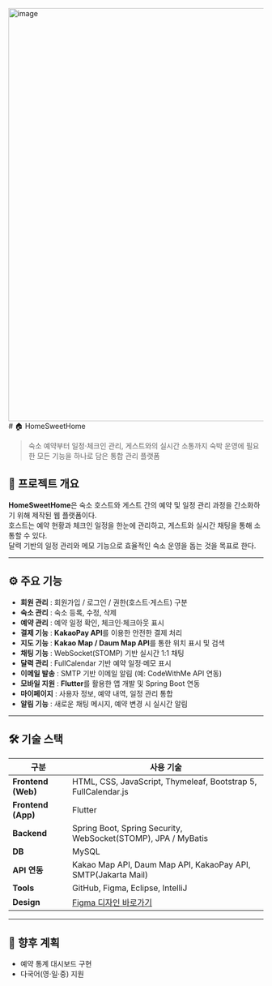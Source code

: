 <img width="774" height="815" alt="image" src="https://github.com/user-attachments/assets/1ed8637a-0364-42ed-9600-81aeb8c4a6ed" /># 🏠 HomeSweetHome

> 숙소 예약부터 일정·체크인 관리, 게스트와의 실시간 소통까지
> 숙박 운영에 필요한 모든 기능을 하나로 담은 통합 관리 플랫폼
> 
## 📌 프로젝트 개요  
**HomeSweetHome**은 숙소 호스트와 게스트 간의 예약 및 일정 관리 과정을 간소화하기 위해 제작된 웹 플랫폼이다.  
호스트는 예약 현황과 체크인 일정을 한눈에 관리하고, 게스트와 실시간 채팅을 통해 소통할 수 있다.  
달력 기반의 일정 관리와 메모 기능으로 효율적인 숙소 운영을 돕는 것을 목표로 한다.

---

## ⚙️ 주요 기능
- **회원 관리** : 회원가입 / 로그인 / 권한(호스트·게스트) 구분  
- **숙소 관리** : 숙소 등록, 수정, 삭제  
- **예약 관리** : 예약 일정 확인, 체크인·체크아웃 표시  
- **결제 기능** : **KakaoPay API**를 이용한 안전한 결제 처리  
- **지도 기능** : **Kakao Map / Daum Map API**를 통한 위치 표시 및 검색  
- **채팅 기능** : WebSocket(STOMP) 기반 실시간 1:1 채팅  
- **달력 관리** : FullCalendar 기반 예약 일정·메모 표시  
- **이메일 발송** : SMTP 기반 이메일 알림 (예: CodeWithMe API 연동)  
- **모바일 지원** : **Flutter**를 활용한 앱 개발 및 Spring Boot 연동  
- **마이페이지** : 사용자 정보, 예약 내역, 일정 관리 통합  
- **알림 기능** : 새로운 채팅 메시지, 예약 변경 시 실시간 알림  

---

## 🛠 기술 스택

| 구분 | 사용 기술 |
|------|------------|
| **Frontend (Web)** | HTML, CSS, JavaScript, Thymeleaf, Bootstrap 5, FullCalendar.js |
| **Frontend (App)** | Flutter |
| **Backend** | Spring Boot, Spring Security, WebSocket(STOMP), JPA / MyBatis |
| **DB** | MySQL |
| **API 연동** | Kakao Map API, Daum Map API, KakaoPay API, SMTP(Jakarta Mail) |
| **Tools** | GitHub, Figma, Eclipse, IntelliJ |
| **Design** | [Figma 디자인 바로가기](https://www.figma.com/design/YSjc45WehXFYvqh77Dk7ej/HomeSweetHome) |

---

## 🚀 향후 계획
- 예약 통계 대시보드 구현  
- 다국어(영·일·중) 지원  

